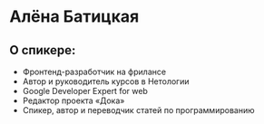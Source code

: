 # Алёна Батицкая

## О спикере:
- Фронтенд-разработчик на фрилансе
- Автор и руководитель курсов в Нетологии
- Google Developer Expert for web
- Редактор проекта «Дока»
- Спикер, автор и переводчик статей по программированию